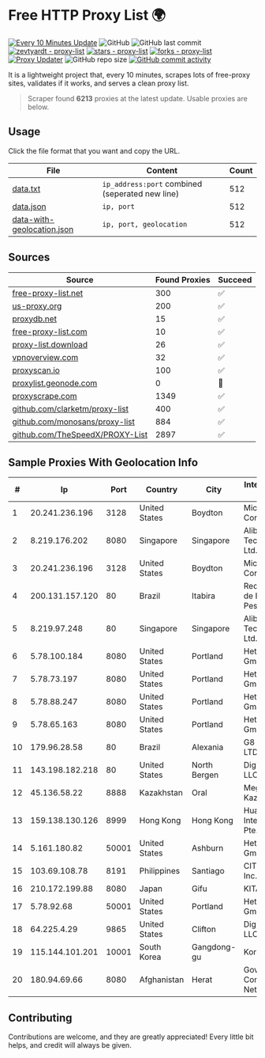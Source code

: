 
# Free HTTP Proxy List 🌍

[![Every 10 Minutes Update](https://github.com/mertguvencli/http-proxy-list/actions/workflows/main.yml/badge.svg?branch=main)](https://github.com/mertguvencli/http-proxy-list/actions/workflows/main.yml)
![GitHub](https://img.shields.io/github/license/mertguvencli/http-proxy-list)
![GitHub last commit](https://img.shields.io/github/last-commit/mertguvencli/http-proxy-list)
[![zevtyardt - proxy-list](https://img.shields.io/static/v1?label=zevtyardt&message=proxy-list&color=blue&logo=github)](https://github.com/zevtyardt/proxy-list "Go to GitHub repo")
[![stars - proxy-list](https://img.shields.io/github/stars/zevtyardt/proxy-list?style=social)](https://github.com/zevtyardt/proxy-list)
[![forks - proxy-list](https://img.shields.io/github/forks/zevtyardt/proxy-list?style=social)](https://github.com/zevtyardt/proxy-list)
[![Proxy Updater](https://github.com/zevtyardt/proxy-list/workflows/Proxy%20Updater/badge.svg)](https://github.com/zevtyardt/proxy-list/actions?query=workflow:"Proxy+Updater")
![GitHub repo size](https://img.shields.io/github/repo-size/zevtyardt/proxy-list)
[![GitHub commit activity](https://img.shields.io/github/commit-activity/m/zevtyardt/proxy-list?logo=commits)](https://github.com/zevtyardt/proxy-list/commits/main)

It is a lightweight project that, every 10 minutes, scrapes lots of free-proxy sites, validates if it works, and serves a clean proxy list.

> Scraper found **6213** proxies at the latest update. Usable proxies are below.

## Usage

Click the file format that you want and copy the URL.

|File|Content|Count|
|----|-------|-----|
|[data.txt](https://raw.githubusercontent.com/mertguvencli/http-proxy-list/main/proxy-list/data.txt)|`ip_address:port` combined (seperated new line)|512|
|[data.json](https://raw.githubusercontent.com/mertguvencli/http-proxy-list/main/proxy-list/data.json)|`ip, port`|512|
|[data-with-geolocation.json](https://raw.githubusercontent.com/mertguvencli/http-proxy-list/main/proxy-list/data-with-geolocation.json)|`ip, port, geolocation`|512|

## Sources

|Source|Found Proxies|Succeed|
|------|-------------|-------|
|[free-proxy-list.net](https://free-proxy-list.net)|300|✅|
|[us-proxy.org](https://www.us-proxy.org)|200|✅|
|[proxydb.net](http://proxydb.net)|15|✅|
|[free-proxy-list.com](https://free-proxy-list.com/?page=&port=&type%5B%5D=http&type%5B%5D=https&up_time=0&search=Search)|10|✅|
|[proxy-list.download](https://www.proxy-list.download/HTTP)|26|✅|
|[vpnoverview.com](https://vpnoverview.com/privacy/anonymous-browsing/free-proxy-servers)|32|✅|
|[proxyscan.io](https://www.proxyscan.io)|100|✅|
|[proxylist.geonode.com](https://proxylist.geonode.com/api/proxy-list?limit=300&page=1&sort_by=lastChecked&sort_type=desc&protocols=http,https)|0|🚫|
|[proxyscrape.com](https://api.proxyscrape.com/v2/?request=displayproxies&protocol=http&timeout=10000&country=all&ssl=all&anonymity=all)|1349|✅|
|[github.com/clarketm/proxy-list](https://raw.githubusercontent.com/clarketm/proxy-list/master/proxy-list-raw.txt)|400|✅|
|[github.com/monosans/proxy-list](https://raw.githubusercontent.com/monosans/proxy-list/main/proxies/http.txt)|884|✅|
|[github.com/TheSpeedX/PROXY-List](https://raw.githubusercontent.com/TheSpeedX/PROXY-List/master/http.txt)|2897|✅|


## Sample Proxies With Geolocation Info

|#|Ip|Port|Country|City|Internet Service Provider|
|-|--|----|-------|----|-------------------------|
|1|20.241.236.196|3128|United States|Boydton|Microsoft Corporation|
|2|8.219.176.202|8080|Singapore|Singapore|Alibaba (US) Technology Co., Ltd.|
|3|20.241.236.196|3128|United States|Boydton|Microsoft Corporation|
|4|200.131.157.120|80|Brazil|Itabira|Rede Nacional de Ensino e Pesquisa|
|5|8.219.97.248|80|Singapore|Singapore|Alibaba (US) Technology Co., Ltd.|
|6|5.78.100.184|8080|United States|Portland|Hetzner Online GmbH|
|7|5.78.73.197|8080|United States|Portland|Hetzner Online GmbH|
|8|5.78.88.247|8080|United States|Portland|Hetzner Online GmbH|
|9|5.78.65.163|8080|United States|Portland|Hetzner Online GmbH|
|10|179.96.28.58|80|Brazil|Alexania|G8 NETWORKS LTDA|
|11|143.198.182.218|80|United States|North Bergen|DigitalOcean, LLC|
|12|45.136.58.22|8888|Kazakhstan|Oral|Megahost Kazakhstan TOO|
|13|159.138.130.126|8999|Hong Kong|Hong Kong|Huawei International Pte. Ltd.|
|14|5.161.180.82|50001|United States|Ashburn|Hetzner Online GmbH|
|15|103.69.108.78|8191|Philippines|Santiago|CITI Cableworld Inc.|
|16|210.172.199.88|8080|Japan|Gifu|KITAGATA|
|17|5.78.92.68|50001|United States|Portland|Hetzner Online GmbH|
|18|64.225.4.29|9865|United States|Clifton|DigitalOcean, LLC|
|19|115.144.101.201|10001|South Korea|Gangdong-gu|Korea Telecom|
|20|180.94.69.66|8080|Afghanistan|Herat|Government Communications Network|



## Contributing

Contributions are welcome, and they are greatly appreciated! Every
little bit helps, and credit will always be given.

